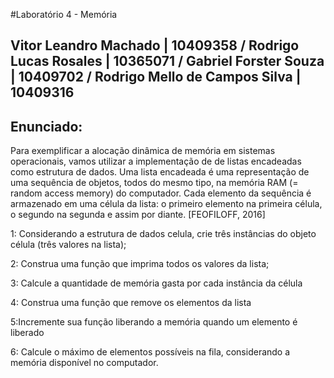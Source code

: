 #Laboratório 4 - Memória

## Vitor Leandro Machado | 10409358 / Rodrigo Lucas Rosales | 10365071 / Gabriel Forster Souza | 10409702 / Rodrigo Mello de Campos Silva | 10409316

## Enunciado:
Para exemplificar a alocação dinâmica de memória em sistemas operacionais, vamos utilizar a implementação de de listas encadeadas como estrutura de dados. 
Uma lista encadeada é uma representação de uma sequência de objetos, todos do mesmo tipo, na memória RAM (= random access memory) do computador. Cada elemento da sequência é armazenado em uma célula da lista: o primeiro elemento na primeira célula, o segundo na segunda e assim por diante. [FEOFILOFF, 2016] 

1: Considerando a estrutura de dados celula, crie três instâncias do objeto célula (três valores na lista); 

2: Construa uma função que imprima todos os valores da lista; 

3: Calcule a quantidade de memória gasta por cada instância da célula

4: Construa uma função que remove os elementos da lista

5:Incremente sua função liberando a memória quando um elemento é liberado

6: Calcule o máximo de elementos possíveis na fila, considerando a memória disponível no computador.

